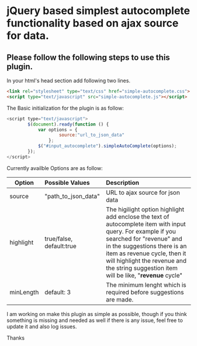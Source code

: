 jQuery based simplest autocomplete functionality based on ajax source for data.
=
Please follow the following steps to use this plugin.
----------
In your html's head section add following two lines.
```html
<link rel="stylesheet" type="text/css" href="simple-autocomplete.css">
<script type="text/javascript" src="simple-autocomplete.js"></script>
```
The Basic initialization for the plugin is as follow:
```javascript
<script type="text/javascript">
		$(document).ready(function () {
			var options = {
					source:"url_to_json_data"
				};
			$("#input_autocomplete").simpleAutoComplete(options);
		});	
</script>
```

Currently availble Options are as follow:

| Option        | Possible Values | Description
| ------------- |:-------------   |:-------------
| source        | "path_to_json_data" | URL to ajax source for json data
| highlight      | true/false, default:true     | The higilight option highlight add enclose the text of autocomplete item with input query. For example if you searched for "revenue" and in the suggestions there is an item as revenue cycle, then it will highlight the revenue and the string suggestion item will be like, "<strong>revenue</strong> cycle"
| minLength        | default: 3 | The minimum lenght which is required before suggestions are made.


I am working on make this plugin as simple as possible, though if you think something is missing and needed as well if there is any issue, feel free to update it and also log issues.

Thanks
